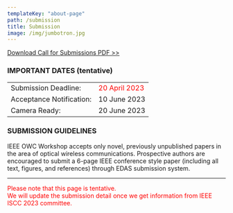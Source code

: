 ```yaml
---
templateKey: "about-page"
path: /submission
title: Submission
image: /img/jumbotron.jpg
---
```


[Download Call for Submissions PDF >>](OWC-Workshop-CFP_IEEE_ISCC2023_0316.pdf)

### IMPORTANT DATES (tentative)

|                          |                                                 |
| ------------------------ | ----------------------------------------------- |
| Submission Deadline:     | <span style="color: red; ">20 April 2023</span> |
| Acceptance Notification: | 10 June 2023                                    |
| Camera Ready:            | 20 June 2023                                   |

### SUBMISSION GUIDELINES

IEEE OWC Workshop accepts only novel, previously unpublished papers in the area of optical wireless communications.
Prospective authors are encouraged to submit a 6-page IEEE conference style paper (including all text, figures, and references) through EDAS submission system.

---

<span style="color: red; ">Please note that this page is tentative.<br />
We will update the submission detail once we get information from IEEE ISCC 2023 committee.</span>
